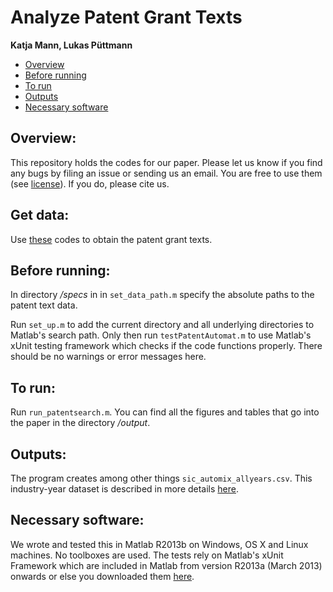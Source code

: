 Analyze Patent Grant Texts
===========================================================
**Katja Mann, Lukas Püttmann**

- [Overview](https://github.com/lpuettmann/patent-automat#overview)
- [Before running](https://github.com/lpuettmann/patent-automat#before-running)
- [To run](https://github.com/lpuettmann/patent-automat#to-run)
- [Outputs](https://github.com/lpuettmann/patent-automat#outputs)
- [Necessary software](https://github.com/lpuettmann/patent-automat#necessary-software)


Overview:
---------------------------
This repository holds the codes for our paper. Please let us know if you find any bugs by filing an issue or sending us an email. You are free to use them (see [license](https://github.com/lpuettmann/patent-automat/blob/master/LICENSE.md)). If you do, please cite us.

Get data:
---------------------------
Use [these](https://github.com/lpuettmann/get-patents) codes to obtain the patent grant texts.


Before running:
---------------------------
In directory */specs* in in `set_data_path.m` specify the absolute paths to the patent text data. 

Run `set_up.m` to add the current directory and all underlying directories to Matlab's search path. Only then run `testPatentAutomat.m` to use Matlab's xUnit testing framework which checks if the code functions properly. There should be no warnings or error messages here.

To run:
---------------------------
Run `run_patentsearch.m`. You can find all the figures and tables that go into the paper in the directory */output*.

Outputs:
---------------------------
The program creates among other things `sic_automix_allyears.csv`. This industry-year dataset is described in more details [here](https://github.com/lpuettmann/patent-automat/wiki/Data-description-of-industry-year-CSV-datafile).

Necessary software:
---------------------------
We wrote and tested this in Matlab R2013b on Windows, OS X and Linux machines. No toolboxes are used. The tests rely on Matlab's xUnit Framework which are included in Matlab from version R2013a (March 2013) onwards or else you downloaded them [here](http://de.mathworks.com/matlabcentral/fileexchange/22846-matlab-xunit-test-framework).
